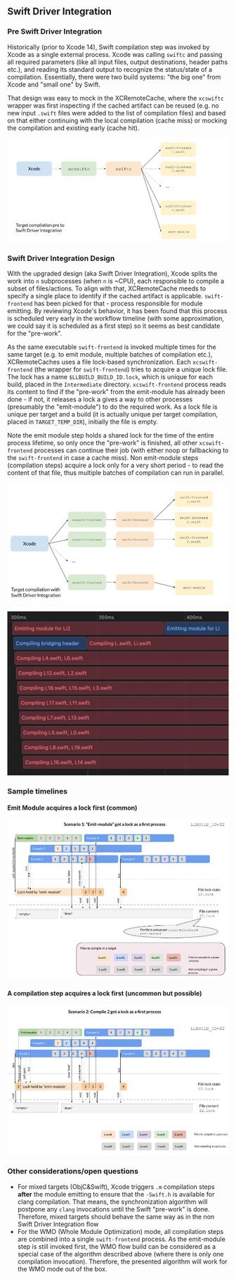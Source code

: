## Swift Driver Integration

### Pre Swift Driver Integration 

Historically (prior to Xcode 14), Swift compilation step was invoked by Xcode as a single external process. Xcode was calling `swiftc` and passing all required parameters (like all input files, output destinations, header paths etc.), and reading its standard output to recognize the status/state of a compilation. Essentially, there were two build systems: "the big one" from Xcode and "small one" by Swift.

That design was easy to mock in the XCRemoteCache, where the `xcswiftc` wrapper was first inspecting if the cached artifact can be reused (e.g. no new input `.swift` files were added to the list of compilation files) and based on that either continuing with the local compilation (cache miss) or mocking the compilation and existing early (cache hit).

![Pre Swift Driver Integration](./../img/pre-driver.png)


### Swift Driver Integration Design

With the upgraded design (aka Swift Driver Integration), Xcode splits the work into `n` subprocesses (when `n` is ~CPU), each responsible to compile a subset of files/actions. To align with that, XCRemoteCache meeds to specify a single place to identify if the cached artifact is applicable. `swift-frontend` has been picked for that - process responsible for module emitting. By reviewing Xcode's behavior, it has been found that this process is scheduled very early in the workflow timeline (with some approximation, we could say it is scheduled as a first step) so it seems as best candidate for the "pre-work".

As the same executable `swift-frontend` is invoked multiple times for the same target (e.g. to emit module, multiple batches of compilation etc.), XCRemoteCaches uses a file lock-based synchronization. Each `xcswift-frontend` (the wrapper for `swift-frontend`) tries to acquire a unique lock file. The lock has a name `$LLBUILD_BUILD_ID.lock`, which is unique for each build, placed in the `Intermediate` directory. `xcswift-frontend` process reads its content to find if the "pre-work" from the emit-module has already been done - if not, it releases a lock a gives a way to other processes (presumably the "emit-module") to do the required work. As a lock file is unique per target and a build (it is actually unique per target compilation, placed in `TARGET_TEMP_DIR`), initially the file is empty. 

Note the emit module step holds a shared lock for the time of the entire process lifetime, so only once the "pre-work" is finished, all other `xcswift-frontend` processes can continue their job (with either noop or fallbacking to the `swift-frontend` in case a cache miss). Non emit-module steps (compilation steps) acquire a lock only for a very short period - to read the content of that file, thus multiple batches of compilation can run in parallel.

![Pre Swift Driver Integration](./../img/driver.png)

<img src="./../img/sample-driver-timeline.png" width="600px">

### Sample timelines

#### Emit Module acquires a lock first (common) 

![Swift Driver Integration Sample timeline](./../img/driver-scenario1.png)

#### A compilation step acquires a lock first (uncommon but possible) 

![Swift Driver Integration Sample timeline](./../img/driver-scenario2.png)

### Other considerations/open questions

* For mixed targets (ObjC&Swift), Xcode triggers `.m` compilation steps **after** the module emitting to ensure that the `-Swift.h` is available for clang compilation. That means, the synchronization algorithm will postpone any `clang` invocations until the Swift "pre-work" is done. Therefore, mixed targets should behave the same way as in the non Swift Driver Integration flow
* For the WMO (Whole Module Optimization) mode, all compilation steps are combined into a single `swift-frontend` process. As the emit-module step is still invoked first, the WMO flow build can be considered as a special case of the algorithm described above (where there is only one compilation invocation). Therefore, the presented algorithm will work for the WMO mode out of the box.
